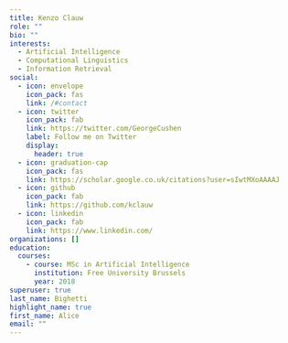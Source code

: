 ```yaml
---
title: Kenzo Clauw
role: ""
bio: ""
interests:
  - Artificial Intelligence
  - Computational Linguistics
  - Information Retrieval
social:
  - icon: envelope
    icon_pack: fas
    link: /#contact
  - icon: twitter
    icon_pack: fab
    link: https://twitter.com/GeorgeCushen
    label: Follow me on Twitter
    display:
      header: true
  - icon: graduation-cap
    icon_pack: fas
    link: https://scholar.google.co.uk/citations?user=sIwtMXoAAAAJ
  - icon: github
    icon_pack: fab
    link: https://github.com/kclauw
  - icon: linkedin
    icon_pack: fab
    link: https://www.linkedin.com/
organizations: []
education:
  courses:
    - course: MSc in Artificial Intelligence
      institution: Free University Brussels
      year: 2018
superuser: true
last_name: Bighetti
highlight_name: true
first_name: Alice
email: ""
---
```

